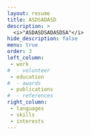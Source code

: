 ```yaml
---
layout: resume
title: ASDSADASD
description: >
  <i>"ASDASDSADASDSA"</i>
hide_description: false
menu: true
order: 3
left_column:
 - work
#  - volunteer
 - education
#  - awards
 - publications
#  - references
right_column:
 - languages
 - skills
 - interests
---
```


